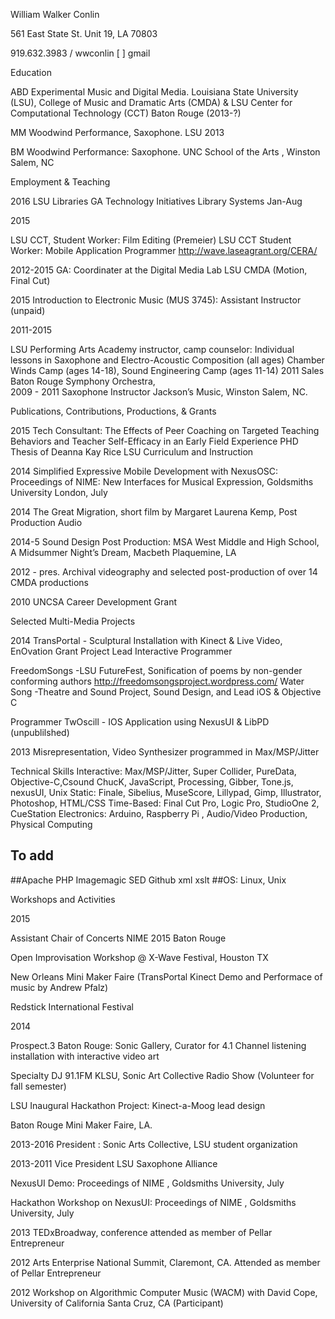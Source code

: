 William Walker Conlin

561 East State St. Unit 19, LA 70803

919.632.3983 / wwconlin [   ] gmail 

Education

ABD	Experimental Music and Digital Media. Louisiana State University (LSU), College of Music and Dramatic Arts (CMDA) & LSU Center for Computational Technology (CCT) Baton Rouge (2013-?)

MM 	Woodwind Performance, Saxophone. LSU 2013

BM	Woodwind Performance: Saxophone. UNC School of the Arts , Winston Salem, NC

Employment & Teaching

2016	LSU Libraries GA Technology Initiatives Library Systems Jan-Aug

2015

LSU CCT, Student Worker: Film Editing (Premeier)
LSU CCT Student Worker: Mobile Application Programmer http://wave.laseagrant.org/CERA/

2012-2015	GA: Coordinater at the Digital Media Lab LSU CMDA (Motion, Final Cut)

2015	Introduction to Electronic Music (MUS 3745): Assistant Instructor (unpaid)

2011-2015	

LSU Performing Arts Academy instructor, camp counselor: 
			Individual lessons in Saxophone and Electro-Acoustic Composition (all ages)
			Chamber Winds Camp (ages 14-18), Sound Engineering Camp (ages 11-14)
2011	Sales Baton Rouge Symphony Orchestra,  
2009 - 2011	Saxophone Instructor Jackson’s Music, Winston Salem, NC. 

Publications, Contributions, Productions, & Grants

2015	Tech Consultant: The Effects of Peer Coaching on Targeted Teaching Behaviors and Teacher Self-Efficacy in an Early Field Experience PHD Thesis of Deanna Kay Rice LSU Curriculum and Instruction

2014	Simplified Expressive Mobile Development with NexusOSC: Proceedings of NIME: New Interfaces
for Musical Expression, Goldsmiths University London, July

2014	The Great Migration, short film by Margaret  Laurena Kemp, Post Production Audio

2014-5		Sound Design Post Production: 
		MSA West Middle and High School, A Midsummer Night’s Dream, Macbeth
 Plaquemine, LA

2012 - pres.	Archival videography and selected post-production of over 14 CMDA  productions

2010		UNCSA Career Development Grant

Selected Multi-Media Projects

2014	TransPortal - Sculptural Installation with Kinect & Live Video, EnOvation Grant Project
		Lead Interactive Programmer

FreedomSongs -LSU FutureFest, Sonification of poems by non-gender conforming 
authors http://freedomsongsproject.wordpress.com/
	Water Song -Theatre and Sound Project, Sound Design, and Lead iOS & Objective C 

Programmer
	TwOscill - IOS Application using NexusUI & LibPD (unpublilshed)

2013	Misrepresentation, Video Synthesizer programmed in Max/MSP/Jitter 

Technical Skills
Interactive: Max/MSP/Jitter, Super Collider, PureData, Objective-C,Csound ChucK, JavaScript, Processing, Gibber, Tone.js, nexusUI, Unix
Static: Finale, Sibelius, MuseScore, Lillypad, Gimp, Illustrator, Photoshop, HTML/CSS
Time-Based: Final Cut Pro, Logic Pro, StudioOne 2, CueStation
Electronics: Arduino, Raspberry Pi , Audio/Video Production, Physical Computing

## To add
##Apache PHP Imagemagic SED Github xml xslt 
##OS: Linux, Unix

Workshops and Activities

2015

Assistant Chair of Concerts NIME 2015 Baton Rouge

Open Improvisation Workshop @ X-Wave Festival, Houston TX

New Orleans Mini Maker Faire (TransPortal Kinect Demo and Performace of music by Andrew Pfalz)

Redstick International Festival
	
2014	

Prospect.3 Baton Rouge: Sonic Gallery,  Curator for 4.1 Channel listening installation with interactive video art

Specialty DJ 91.1FM KLSU, Sonic Art Collective Radio Show (Volunteer for fall semester) 

LSU Inaugural Hackathon Project: Kinect-a-Moog lead design

Baton Rouge Mini Maker Faire, LA.

2013-2016	President : Sonic Arts Collective, LSU student organization 

2013-2011	Vice President LSU Saxophone Alliance

NexusUI Demo: Proceedings of NIME , Goldsmiths University, July

Hackathon Workshop on NexusUI: Proceedings of NIME , Goldsmiths University, July

2013	TEDxBroadway, conference attended as member of Pellar Entrepreneur	

2012	Arts Enterprise National Summit, Claremont, CA.  Attended as member of Pellar Entrepreneur

2012	Workshop on Algorithmic Computer Music (WACM) with David Cope, University of California Santa Cruz, CA (Participant)
